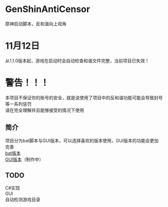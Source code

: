 # GenShinAntiCensor
原神启动脚本，反和谐向上视角  

# 11月12日
从1.1.0版本起，游戏在启动时会自动检查和谐文件完整，当前项目已失效！

# 警告！！！
本项目不保证你的账号的安全，就是说使用了项目中的反和谐功能可能会导致封号等一系列惩罚  
请在完全理解并且能够接受的情况下使用   

## 简介
项目分为bat脚本与GUI版本，可以选择喜欢的版本使用，GUI版本的功能会更加完善  
[bat版本](https://github.com/Leviathan173/GenShinAntiCensor/tree/main/WinBat)  
[GUI版本](https://github.com/Leviathan173/GenShinAntiCensor/tree/main/AntiCensorGUI)（制作中）

## TODO
C#实现  
GUI  
自动检测游戏目录  
